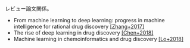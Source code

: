 レビュー論文関係。

* From machine learning to deep learning: progress in machine intelligence for rational drug discovery [[Zhang+2017]](https://www.sciencedirect.com/science/article/pii/S1359644616304366?via%3Dihub)
* The rise of deep learning in drug discovery [[Chen+2018]](https://www.sciencedirect.com/science/article/pii/S1359644617303598)
* Machine learning in chemoinformatics and drug discovery [[Lo+2018]](https://www.sciencedirect.com/science/article/pii/S1359644617304695)
